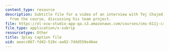 ```yaml
---
content_type: resource
description: Subtitle file for a video of an interview with Tej Chajed, a student
  from the course, discussing his team project.
file: https://ol-ocw-studio-app-qa.s3.amazonaws.com/courses/cms-611j-creating-video-games-fall-2014/aeecc067fd42510caa027d4d559e46ee_bgMZSJ2rfNc.vtt
file_type: application/x-subrip
resourcetype: Other
title: 3play caption file
uid: aeecc067-fd42-510c-aa02-7d4d559e46ee
---
```

